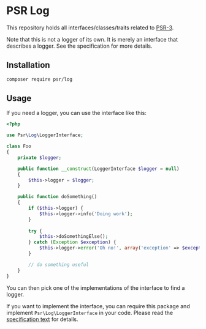 PSR Log
=======

This repository holds all interfaces/classes/traits related to
[PSR-3](https://github.com/php-fig/fig-standards/blob/master/accepted/PSR-3-logger-interface.md).

Note that this is not a logger of its own. It is merely an interface that
describes a logger. See the specification for more details.

Installation
------------

```bash
composer require psr/log
```

Usage
-----

If you need a logger, you can use the interface like this:

```php
<?php

use Psr\Log\LoggerInterface;

class Foo
{
    private $logger;

    public function __construct(LoggerInterface $logger = null)
    {
        $this->logger = $logger;
    }

    public function doSomething()
    {
        if ($this->logger) {
            $this->logger->info('Doing work');
        }
           
        try {
            $this->doSomethingElse();
        } catch (Exception $exception) {
            $this->logger->error('Oh no!', array('exception' => $exception));
        }

        // do something useful
    }
}
```

You can then pick one of the implementations of the interface to find a logger.

If you want to implement the interface, you can require this package and
implement `Psr\Log\LoggerInterface` in your code. Please read the
[specification text](https://github.com/php-fig/fig-standards/blob/master/accepted/PSR-3-logger-interface.md)
for details.
